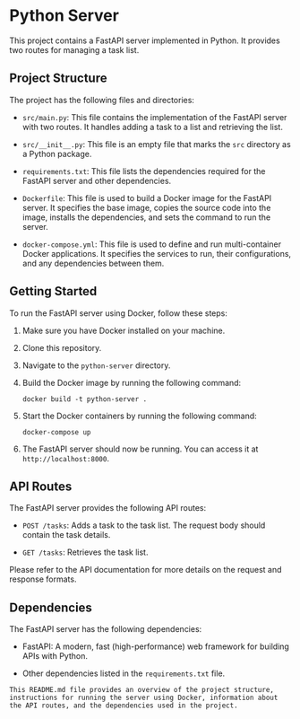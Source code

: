 # Python Server

This project contains a FastAPI server implemented in Python. It provides two routes for managing a task list.

## Project Structure

The project has the following files and directories:

- `src/main.py`: This file contains the implementation of the FastAPI server with two routes. It handles adding a task to a list and retrieving the list.

- `src/__init__.py`: This file is an empty file that marks the `src` directory as a Python package.

- `requirements.txt`: This file lists the dependencies required for the FastAPI server and other dependencies.

- `Dockerfile`: This file is used to build a Docker image for the FastAPI server. It specifies the base image, copies the source code into the image, installs the dependencies, and sets the command to run the server.

- `docker-compose.yml`: This file is used to define and run multi-container Docker applications. It specifies the services to run, their configurations, and any dependencies between them.

## Getting Started

To run the FastAPI server using Docker, follow these steps:

1. Make sure you have Docker installed on your machine.

2. Clone this repository.

3. Navigate to the `python-server` directory.

4. Build the Docker image by running the following command:

   ```shell
   docker build -t python-server .
   ```

5. Start the Docker containers by running the following command:

   ```shell
   docker-compose up
   ```

6. The FastAPI server should now be running. You can access it at `http://localhost:8000`.

## API Routes

The FastAPI server provides the following API routes:

- `POST /tasks`: Adds a task to the task list. The request body should contain the task details.

- `GET /tasks`: Retrieves the task list.

Please refer to the API documentation for more details on the request and response formats.

## Dependencies

The FastAPI server has the following dependencies:

- FastAPI: A modern, fast (high-performance) web framework for building APIs with Python.

- Other dependencies listed in the `requirements.txt` file.

```
This README.md file provides an overview of the project structure, instructions for running the server using Docker, information about the API routes, and the dependencies used in the project.